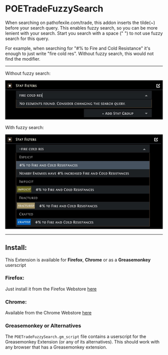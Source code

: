 # POETradeFuzzySearch
When searching on pathofexile.com/trade, this addon inserts the tilde(~) before your search query. This enables fuzzy search, so you can be more lenient with your search.
Start you search with a space (" ") to not use fuzzy search for this query.

For example, when searching for "#% to Fire and Cold Resistance" it's enough to just write "fire cold res". Without fuzzy search, this would not find the modifier.

---

Without fuzzy search:

![](img/strict.jpg)


With fuzzy search:

![](img/fuzzy.jpg)

---

## Install: ##

This Extension is available for **Firefox**, **Chrome** or as a **Greasemonkey** userscript

### **Firefox**: ###
Just install it from the Firefox Webstore [here](https://addons.mozilla.org/en-US/firefox/addon/poetrade-fuzzy-search/)

### **Chrome**: ###
Available from the Chrome Webstore [here](https://chrome.google.com/webstore/detail/poetrade-fuzzy-search/mkbkmkampdnnbehdldipgjhbablkmfba)

### **Greasemonkey or Alternatives** ###
The `POETradeFuzzySearch.gm_script` file contains a userscript for the Greasemonkey Extension (or any of its alternatives). This should work with any browser that has a Greasemonkey extension.